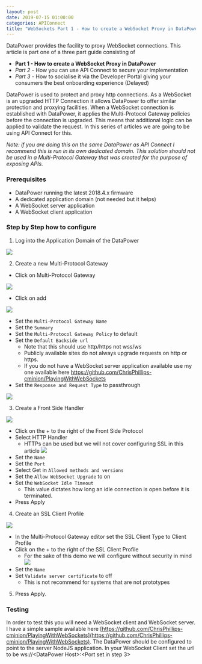 ```yaml
---
layout: post
date: 2019-07-15 01:00:00
categories: APIConnect
title: "WebSockets Part 1 - How to create a WebSocket Proxy in DataPower"
---
```


DataPower provides the facility to proxy WebSocket connections. This article is part one of a three part guide consisting of

* **Part 1 - How to create a WebSocket Proxy in DataPower**
* *Part 2* - How you can use API Connect to secure your implementation
* *Part 3* - How to socialise it via the Developer Portal giving your consumers the best onboarding experience (Delayed)

DataPower is used to protect and proxy http connections. As a WebSocket is an upgraded HTTP Connection it allows DataPower to offer similar protection and proxying facilities. When a WebSocket connection is established with DataPower, it applies the Multi-Protocol Gateway policies before the connection is upgraded. This means that additional logic can be applied to validate the request. In this series of articles we are going to be using API Connect for this.

*Note: if you are doing this on the same DataPower as API Connect I recommend this is run in its own dedicated domain. This solution should not be used in a Multi-Protocol Gateway that was created for the purpose of exposing APIs.*

### Prerequisites

* DataPower running the latest 2018.4.x firmware
* A dedicated application domain (not needed but it helps)
* A WebSocket server application
* A WebSocket client application

### Step by Step how to configure
1. Log into the Application Domain of the DataPower

![](/images/2019-07-04-WebSocketspt1-1.png)

2. Create a new Multi-Protocol Gateway

* Click on Multi-Protocol Gateway

![](/images/2019-07-04-WebSocketspt1-2.png)

* Click on add

![](/images/2019-07-04-WebSocketspt1-3.png)

* Set the `Multi-Protocol Gateway Name`
* Set the `Summary`
* Set the `Multi-Protocol Gateway Policy` to default
* Set the `Default Backside url`
  * Note that this should use http/https not wss/ws
  * Publicly available sites do not always upgrade requests on http or https.
  * If you do not have a WebSocket server application available use my one available here https://github.com/ChrisPhillips-cminion/PlayingWithWebSockets
* Set the `Response and Request Type` to passthrough

![](/images/2019-07-04-WebSocketspt1-4.png)

3. Create a Front Side Handler

![](/images/2019-07-04-WebSocketspt1-5.png)

* Click on the + to the right of the Front Side Protocol
* Select HTTP Handler
  * HTTPs can be used but we will not cover configuring SSL in this article
![](/images/2019-07-04-WebSocketspt1-6.png)
* Set the `Name`
* Set the `Port`
* Select Get in `Allowed methods and versions`
* Set the `Allow WebSocket Upgrade` to on
* Set the `WebSocket Idle Timeout`
  * This value dictates how long an idle connection is open before it is terminated.
* Press Apply

4. Create an SSL Client Profile

![](/images/2019-07-04-WebSocketspt1-7.png)
* In the Multi-Protocol Gateway editor set the  SSL Client Type to Client Profile
* Click on the + to the right of the SSL Client Profile
  * For the sake of this demo we will configure without security in mind
![](/images/2019-07-04-WebSocketspt1-8.png)
* Set the `Name`
* Set `Validate server certificate` to off
  * This is not recommend for systems that are not prototypes


5. Press Apply.

### Testing

In order to test this you will need a WebSocket client and WebSocket server. I have a simple sample available here [https://github.com/ChrisPhillips-cminion/PlayingWithWebSockets](https://github.com/ChrisPhillips-cminion/PlayingWithWebSockets). The DataPower should be configured to point to the server NodeJS application. In your WebSocket Client set the url to be ws://\<DataPower Host\>:\<Port set in step 3\>
